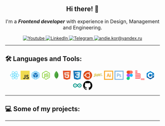 <h2 align='center'> Hi there! 👋 </h2>
<p style="font-size:16px" align='center'>I'm a <b><em>Frontend developer</em></b> with experience in Design, Management and Engineering.</p>
<div id="badges" align="center">
  <a href="http://andrey-kor.ru">
    <img src="https://img.shields.io/badge/my_site-red?style=flat&logo=SitePoint&logoColor=white" alt="Youtube" title="andrey-kor.ru"/>
  </a>
  <a href="https://www.linkedin.com/in/andrey-kor/">
    <img src="https://img.shields.io/badge/LinkedIn-informational?style=flat&logo=linkedin&logoColor=white" alt="LinkedIn" title="linkedin.com/andrey-kor/"/>
  </a>
  <a href="https://t.me/erg_rey">
    <img src="https://img.shields.io/badge/Telegram-blue?style=flat&logo=telegram&logoColor=white" alt="Telegram" title="@erg_rey"/>
  </a>
  <a href="mailto:andie.kor@yandex.ru">
    <img src="https://img.shields.io/badge/Mail-orange?style=flat&logo=gmail&logoColor=white" alt="andie.kor@yandex.ru" title="andie.kor@yandex.ru"/>
  </a>
</div>

---

<h2>🛠️ Languages and Tools:</h2>

<div align="center">
    <img src="./src/react.svg" alt="react" title="React" width="30" height="30" />
    <img src="./src/js.svg" alt="js" title="JS" width="30" height="30" />
    <img src="./src/webpack.svg" alt="webpack" title="Webpack" width="30" height="30" />
    <img src="./src/nodejs.svg" alt="nodejs" title="NodeJS" width="30" height="30" />
    <img src="./src/mongodb.svg" alt="mongodb" title="MongoDB" width="30" height="30" />
    <img src="./src/html5.svg" alt="html5" title="HTML5" width="30" height="30" />
    <img src="./src/css3.svg" alt="css3" title="CSS3" width="30" height="30" />
    <img src="./src/ubuntu.svg" alt="ubuntu" title="Linux/Ubuntu" width="30" height="30" />
    <img src="./src/babel.svg" alt="babel" title="Babel" width="30" height="30" />
    <img src="./src/ai.svg" alt="ai" title="Illustrator" width="30" height="30" />
    <img src="./src/ps.svg" alt="ps" title="Photoshop" width="30" height="30" />
    <img src="./src/figma.svg" alt="figma" title="Figma" width="30" height="30" />
    <img src="./src/bem.svg" alt="bem" title="БЭМ" width="30" height="30" />
    <img src="./src/c.svg" alt="C++" title="C++" width="30" height="30" />
    <img src="./src/arduino.svg" alt="arduino" title="Arduino controllers" width="30" height="30" />
    <img src="./src/github.svg" alt="github" title="Git/Github" width="30" height="30" />
</div>

---

<h2>💻 Some of my projects:</h2>

---

<!-- <h2>🔥 My Stats : </h2>

<div align="center">

![GitHub Streak](https://streak-stats.demolab.com/?user=andrey-kor&theme=vision-friendly-dark)

![Top Langs](https://github-readme-stats.vercel.app/api/top-langs/?username=andrey-kor&layout=compact&theme=vision-friendly-dark)

</div> -->

